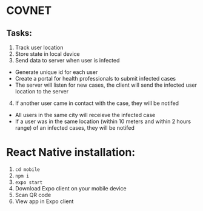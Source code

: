 # COVNET

## Tasks:
1. Track user location
2. Store state in local device
3. Send data to server when user is infected 
  - Generate unique id for each user
  - Create a portal for health professionals to submit infected cases
  - The server will listen for new cases, the client will send the infected user location to the server
4. If another user came in contact with the case, they will be notifed
  - All users in the same city will receieve the infected case
  - If a user was in the same location (within 10 meters and within 2 hours range) of an infected cases, they will be notifed
  
# React Native installation:

1. ```cd mobile```
2. ```npm i```
3. ```expo start```
4. Download Expo client on your mobile device
5. Scan QR code
6. View app in Expo client
